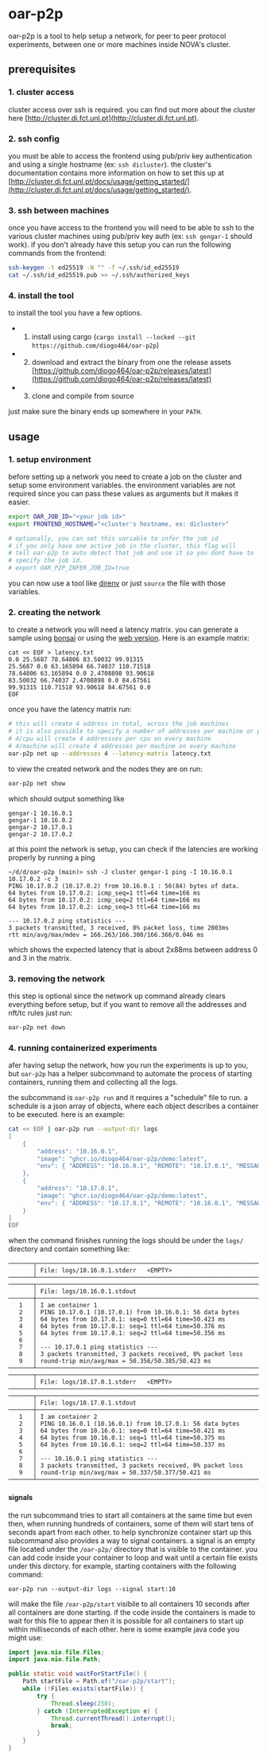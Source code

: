 # oar-p2p

oar-p2p is a tool to help setup a network, for peer to peer protocol experiments, between one or more machines inside NOVA's cluster.

## prerequisites

### 1. cluster access
cluster access over ssh is required. you can find out more about the cluster here [http://cluster.di.fct.unl.pt](http://cluster.di.fct.unl.pt).

### 2. ssh config
you must be able to access the frontend using pub/priv key authentication and using a single hostname (ex: `ssh dicluster`). the cluster's documentation contains more information on how to set this up at [http://cluster.di.fct.unl.pt/docs/usage/getting_started/](http://cluster.di.fct.unl.pt/docs/usage/getting_started/).

### 3. ssh between machines
once you have access to the frontend you will need to be able to ssh to the various cluster machines using pub/priv key auth (ex: `ssh gengar-1` should work). if you don't already have this setup you can run the following commands from the frontend:
```bash
ssh-keygen -t ed25519 -N "" -f ~/.ssh/id_ed25519
cat ~/.ssh/id_ed25519.pub >> ~/.ssh/authorized_keys
```

### 4. install the tool
to install the tool you have a few options.
+ 1. install using cargo (`cargo install --locked --git https://github.com/diogo464/oar-p2p`)
+ 2. download and extract the binary from one the release assets [https://github.com/diogo464/oar-p2p/releases/latest](https://github.com/diogo464/oar-p2p/releases/latest)
+ 3. clone and compile from source

just make sure the binary ends up somewhere in your `PATH`.

## usage

### 1. setup environment
before setting up a network you need to create a job on the cluster and setup some environment variables. the environment variables are not required since you can pass these values as arguments but it makes it easier.
```bash
export OAR_JOB_ID="<your job id>"
export FRONTEND_HOSTNAME="<cluster's hostname, ex: dicluster>"

# optionally, you can set this variable to infer the job id
# if you only have one active job in the cluster, this flag will
# tell oar-p2p to auto detect that job and use it so you dont have to
# specify the job id.
# export OAR_P2P_INFER_JOB_ID=true
```
you can now use a tool like [direnv](https://direnv.net) or just `source` the file with those variables.

### 2. creating the network
to create a network you will need a latency matrix. you can generate a sample using [bonsai](https://codelab.fct.unl.pt/di/computer-systems/bonsai) or using the [web version](https://bonsai.d464.sh).
Here is an example matrix:
```
cat << EOF > latency.txt
0.0 25.5687 78.64806 83.50032 99.91315
25.5687 0.0 63.165894 66.74037 110.71518
78.64806 63.165894 0.0 2.4708898 93.90618
83.50032 66.74037 2.4708898 0.0 84.67561
99.91315 110.71518 93.90618 84.67561 0.0
EOF
```

once you have the latency matrix run:
```bash
# this will create 4 address in total, across the job machines
# it is also possible to specify a number of addresses per machine or per cpu
# 4/cpu will create 4 addressses per cpu on every machine
# 4/machine will create 4 addresses per machine on every machine
oar-p2p net up --addresses 4 --latency-matrix latency.txt
```

to view the created network and the nodes they are on run:
```bash
oar-p2p net show
```

which should output something like
```
gengar-1 10.16.0.1
gengar-1 10.16.0.2
gengar-2 10.17.0.1
gengar-2 10.17.0.2
```

at this point the network is setup, you can check if the latencies are working properly by running a ping
```
~/d/d/oar-p2p (main)> ssh -J cluster gengar-1 ping -I 10.16.0.1 10.17.0.2 -c 3
PING 10.17.0.2 (10.17.0.2) from 10.16.0.1 : 56(84) bytes of data.
64 bytes from 10.17.0.2: icmp_seq=1 ttl=64 time=166 ms
64 bytes from 10.17.0.2: icmp_seq=2 ttl=64 time=166 ms
64 bytes from 10.17.0.2: icmp_seq=3 ttl=64 time=166 ms

--- 10.17.0.2 ping statistics ---
3 packets transmitted, 3 received, 0% packet loss, time 2003ms
rtt min/avg/max/mdev = 166.263/166.300/166.366/0.046 ms
```
which shows the expected latency that is about 2x88ms between address 0 and 3 in the matrix.

### 3. removing the network
this step is optional since the network up command already clears everything before setup, but if you want to remove all the addresses and nft/tc rules just run:
```bash
oar-p2p net down
```

### 4. running containerized experiments
afer having setup the network, how you run the experiments is up to you, but `oar-p2p` has a helper subcommand to automate the process of starting containers, running them and collecting all the logs.

the subcommand is `oar-p2p run` and it requires a "schedule" file to run. a schedule is a json array of objects, where each object describes a container to be executed. here is an example:
```bash
cat << EOF | oar-p2p run --output-dir logs
[
    { 
        "address": "10.16.0.1", 
        "image": "ghcr.io/diogo464/oar-p2p/demo:latest", 
        "env": { "ADDRESS": "10.16.0.1", "REMOTE": "10.17.0.1", "MESSAGE": "I am container 1" }
    },
    { 
        "address": "10.17.0.1", 
        "image": "ghcr.io/diogo464/oar-p2p/demo:latest", 
        "env": { "ADDRESS": "10.17.0.1", "REMOTE": "10.16.0.1", "MESSAGE": "I am container 2" }
    }
]
EOF
```

when the command finishes running the logs should be under the `logs/` directory and contain something like:
```
───────┬────────────────────────────────────────────────────────────────────────────────────────────────────────────────────────
       │ File: logs/10.16.0.1.stderr   <EMPTY>
───────┴────────────────────────────────────────────────────────────────────────────────────────────────────────────────────────
───────┬───────────────────────────────────────────────────────────────────────────────────────────────────────────────────────
       │ File: logs/10.16.0.1.stdout
───────┼────────────────────────────────────────────────────────────────────────────────────────────────────────────────────────
   1   │ I am container 1
   2   │ PING 10.17.0.1 (10.17.0.1) from 10.16.0.1: 56 data bytes
   3   │ 64 bytes from 10.17.0.1: seq=0 ttl=64 time=50.423 ms
   4   │ 64 bytes from 10.17.0.1: seq=1 ttl=64 time=50.376 ms
   5   │ 64 bytes from 10.17.0.1: seq=2 ttl=64 time=50.356 ms
   6   │
   7   │ --- 10.17.0.1 ping statistics ---
   8   │ 3 packets transmitted, 3 packets received, 0% packet loss
   9   │ round-trip min/avg/max = 50.356/50.385/50.423 ms
───────┴────────────────────────────────────────────────────────────────────────────────────────────────────────────────────────
───────┬────────────────────────────────────────────────────────────────────────────────────────────────────────────────────────
       │ File: logs/10.17.0.1.stderr   <EMPTY>
───────┴────────────────────────────────────────────────────────────────────────────────────────────────────────────────────────
───────┬────────────────────────────────────────────────────────────────────────────────────────────────────────────────────────
       │ File: logs/10.17.0.1.stdout
───────┼────────────────────────────────────────────────────────────────────────────────────────────────────────────────────────
   1   │ I am container 2
   2   │ PING 10.16.0.1 (10.16.0.1) from 10.17.0.1: 56 data bytes
   3   │ 64 bytes from 10.16.0.1: seq=0 ttl=64 time=50.421 ms
   4   │ 64 bytes from 10.16.0.1: seq=1 ttl=64 time=50.375 ms
   5   │ 64 bytes from 10.16.0.1: seq=2 ttl=64 time=50.337 ms
   6   │
   7   │ --- 10.16.0.1 ping statistics ---
   8   │ 3 packets transmitted, 3 packets received, 0% packet loss
   9   │ round-trip min/avg/max = 50.337/50.377/50.421 ms
───────┴────────────────────────────────────────────────────────────────────────────────────────────────────────────────────────
```

#### signals
the run subcommand tries to start all containers at the same time but even then, when running hundreds of containers, some of them will start tens of seconds apart from each other. to help synchronize container start up this subcommand also provides a way to signal containers.
a signal is an empty file located under the `/oar-p2p/` directory that is visible to the container. you can add code inside your container to loop and wait until a certain file exists under this dirctory. for example, starting containers with the following command:
```
oar-p2p run --output-dir logs --signal start:10
```
will make the file `/oar-p2p/start` visibile to all containers 10 seconds after all containers are done starting. if the code inside the containers is made to wait for this file to appear then it is possible for all containers to start up within milliseconds of each other. here is some example java code you might use:
```java
import java.nio.file.Files;
import java.nio.file.Path;

public static void waitForStartFile() {
    Path startFile = Path.of("/oar-p2p/start");
    while (!Files.exists(startFile)) {
        try {
            Thread.sleep(250);
        } catch (InterruptedException e) {
            Thread.currentThread().interrupt();
            break;
        }
    }
}
```
